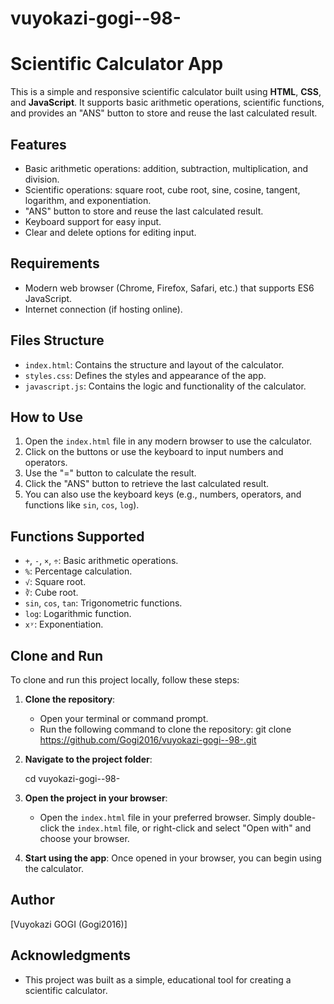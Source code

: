 # vuyokazi-gogi--98-

# Scientific Calculator App

This is a simple and responsive scientific calculator built using **HTML**, **CSS**, and **JavaScript**. It supports basic arithmetic operations, scientific functions, and provides an "ANS" button to store and reuse the last calculated result.

## Features

- Basic arithmetic operations: addition, subtraction, multiplication, and division.
- Scientific operations: square root, cube root, sine, cosine, tangent, logarithm, and exponentiation.
- "ANS" button to store and reuse the last calculated result.
- Keyboard support for easy input.
- Clear and delete options for editing input.

## Requirements

- Modern web browser (Chrome, Firefox, Safari, etc.) that supports ES6 JavaScript.
- Internet connection (if hosting online).

## Files Structure

- `index.html`: Contains the structure and layout of the calculator.
- `styles.css`: Defines the styles and appearance of the app.
- `javascript.js`: Contains the logic and functionality of the calculator.

## How to Use

1. Open the `index.html` file in any modern browser to use the calculator.
2. Click on the buttons or use the keyboard to input numbers and operators.
3. Use the "=" button to calculate the result.
4. Click the "ANS" button to retrieve the last calculated result.
5. You can also use the keyboard keys (e.g., numbers, operators, and functions like `sin`, `cos`, `log`).

## Functions Supported

- `+`, `-`, `×`, `÷`: Basic arithmetic operations.
- `%`: Percentage calculation.
- `√`: Square root.
- `∛`: Cube root.
- `sin`, `cos`, `tan`: Trigonometric functions.
- `log`: Logarithmic function.
- `xʸ`: Exponentiation.

## Clone and Run

To clone and run this project locally, follow these steps:

1. **Clone the repository**:
    - Open your terminal or command prompt.
    - Run the following command to clone the repository:
      git clone https://github.com/Gogi2016/vuyokazi-gogi--98-.git

2. **Navigate to the project folder**:
    
    cd vuyokazi-gogi--98-

3. **Open the project in your browser**:
    - Open the `index.html` file in your preferred browser. Simply double-click the `index.html` file, or right-click and select "Open with" and choose your browser.

4. **Start using the app**: Once opened in your browser, you can begin using the calculator.

## Author

[Vuyokazi GOGI (Gogi2016)]

## Acknowledgments

- This project was built as a simple, educational tool for creating a scientific calculator.

